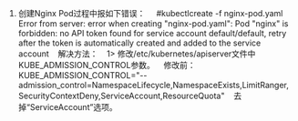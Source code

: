 1. 创建Nginx Pod过程中报如下错误：
    #kubectlcreate -f nginx-pod.yaml
Error from server: error when creating "nginx-pod.yaml": Pod "nginx" is forbidden: no API token found for service account default/default, retry after the token is automatically created and added to the service account
   解决方法：
   1> 修改/etc/kubernetes/apiserver文件中KUBE_ADMISSION_CONTROL参数。
   修改前：
KUBE_ADMISSION_CONTROL="--admission_control=NamespaceLifecycle,NamespaceExists,LimitRanger,SecurityContextDeny,ServiceAccount,ResourceQuota"
   去掉“ServiceAccount”选项。
